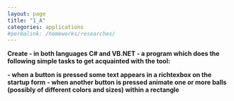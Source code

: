 ```yaml
---
layout: page
title: "1_A"
categories: applications
#permalink: /homeworks/researches/
---
```

<b>Create - in both languages C# and VB.NET - a program which does the following simple tasks to get acquainted with the tool:</b>

<b>- when a button is pressed some text appears in a richtexbox on the startup form</b>
<b>- when another button is pressed animate one or more balls (possibly of different colors and sizes) within a rectangle</b>
